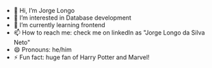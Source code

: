- 👋 Hi, I’m Jorge Longo
- 👀 I’m interested in Database development
- 🌱 I’m currently learning frontend
- 📫 How to reach me: check me on linkedIn as "Jorge Longo da Silva Neto"
- 😄 Pronouns: he/him
- ⚡ Fun fact: huge fan of Harry Potter and Marvel!

<!---
JorgeLongox/JorgeLongox is a ✨ special ✨ repository because its `README.md` (this file) appears on your GitHub profile.
You can click the Preview link to take a look at your changes.
--->
